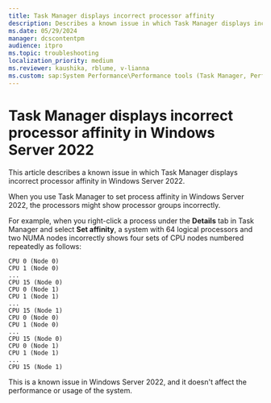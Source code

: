 ```yaml
---
title: Task Manager displays incorrect processor affinity
description: Describes a known issue in which Task Manager displays incorrect processor affinity in Windows Server 2022.
ms.date: 05/29/2024
manager: dcscontentpm
audience: itpro
ms.topic: troubleshooting
localization_priority: medium
ms.reviewer: kaushika, rblume, v-lianna
ms.custom: sap:System Performance\Performance tools (Task Manager, Perfmon, WSRM, and WPA), csstroubleshoot
---
```

# Task Manager displays incorrect processor affinity in Windows Server 2022

This article describes a known issue in which Task Manager displays incorrect processor affinity in Windows Server 2022.

When you use Task Manager to set process affinity in Windows Server 2022, the processors might show processor groups incorrectly.

For example, when you right-click a process under the **Details** tab in Task Manager and select **Set affinity**, a system with 64 logical processors and two NUMA nodes incorrectly shows four sets of CPU nodes numbered repeatedly as follows:

```output
CPU 0 (Node 0)
CPU 1 (Node 0)
...
CPU 15 (Node 0) 
CPU 0 (Node 1)
CPU 1 (Node 1)
...
CPU 15 (Node 1) 
CPU 0 (Node 0)
CPU 1 (Node 0)
...
CPU 15 (Node 0) 
CPU 0 (Node 1)
CPU 1 (Node 1)
...
CPU 15 (Node 1) 
```

This is a known issue in Windows Server 2022, and it doesn't affect the performance or usage of the system.
